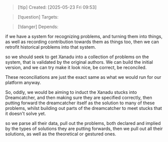 
>[!tip] Created: [2025-05-23 Fri 09:53]

>[!question] Targets: 

>[!danger] Depends: 

if we have a system for recognizing problems, and turning them into things, as well as recording contribution towards them as things too, then we can retrofit historical problems into that system.

so we should seek to get Xanadu into a collection of problems on the system, that is validated by the original authors.  We can build the initial version, and we can try make it look nice, be correct, be reconciled.

These reconciliations are just the exact same as what we would run for our platform anyway.

So, oddly, we would be aiming to induct the Xanadu stucks into Dreamcatcher, and then making sure they are specified correctly, then putting forward the dreamcatcher itself as the solution to many of these problems, whilst building out parts of the dreamcatcher to meet stucks that it doesn't solve yet.

so we parse all their data, pull out the problems, both declared and implied by the types of solutions they are putting forwards, then we pull out all their solutions, as well as the theoretical or gestured ones.
